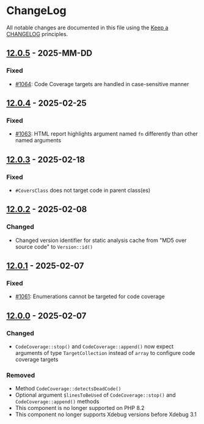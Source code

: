 # ChangeLog

All notable changes are documented in this file using the [Keep a CHANGELOG](http://keepachangelog.com/) principles.

## [12.0.5] - 2025-MM-DD

### Fixed

* [#1064](https://github.com/sebastianbergmann/php-code-coverage/issues/1064): Code Coverage targets are handled in case-sensitive manner

## [12.0.4] - 2025-02-25

### Fixed

* [#1063](https://github.com/sebastianbergmann/php-code-coverage/issues/1063): HTML report highlights argument named `fn` differently than other named arguments

## [12.0.3] - 2025-02-18

### Fixed

* `#CoversClass` does not target code in parent class(es)

## [12.0.2] - 2025-02-08

### Changed

* Changed version identifier for static analysis cache from "MD5 over source code" to `Version::id()`

## [12.0.1] - 2025-02-07

### Fixed

* [#1061](https://github.com/sebastianbergmann/php-code-coverage/issues/1061): Enumerations cannot be targeted for code coverage

## [12.0.0] - 2025-02-07

### Changed

* `CodeCoverage::stop()` and `CodeCoverage::append()` now expect arguments of type `TargetCollection` instead of `array` to configure code coverage targets

### Removed

* Method `CodeCoverage::detectsDeadCode()`
* Optional argument `$linesToBeUsed` of `CodeCoverage::stop()` and `CodeCoverage::append()` methods
* This component is no longer supported on PHP 8.2
* This component no longer supports Xdebug versions before Xdebug 3.1

[12.0.5]: https://github.com/sebastianbergmann/php-code-coverage/compare/12.0.4...main
[12.0.4]: https://github.com/sebastianbergmann/php-code-coverage/compare/12.0.3...12.0.4
[12.0.3]: https://github.com/sebastianbergmann/php-code-coverage/compare/12.0.2...12.0.3
[12.0.2]: https://github.com/sebastianbergmann/php-code-coverage/compare/12.0.1...12.0.2
[12.0.1]: https://github.com/sebastianbergmann/php-code-coverage/compare/12.0.0...12.0.1
[12.0.0]: https://github.com/sebastianbergmann/php-code-coverage/compare/11.0...12.0.0
